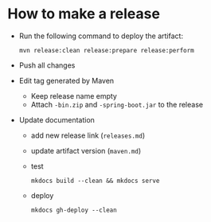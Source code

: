 How to make a release
=====================

* Run the following command to deploy the artifact:

  ```
  mvn release:clean release:prepare release:perform
  ```

* Push all changes
* Edit tag generated by Maven 

  * Keep release name empty 
  * Attach `-bin.zip` and `-spring-boot.jar` to the release

* Update documentation

  * add new release link (`releases.md`)
  * update artifact version (`maven.md`)
  * test 
    
    ```
    mkdocs build --clean && mkdocs serve
    ```
    
  * deploy

    ```
    mkdocs gh-deploy --clean
    ```
